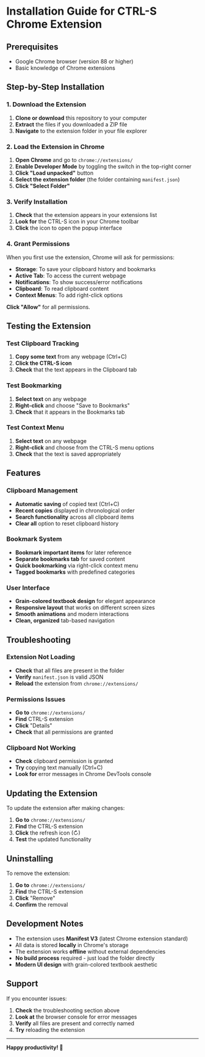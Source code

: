 # Installation Guide for CTRL-S Chrome Extension

## Prerequisites

- Google Chrome browser (version 88 or higher)
- Basic knowledge of Chrome extensions

## Step-by-Step Installation

### 1. Download the Extension

1. **Clone or download** this repository to your computer
2. **Extract** the files if you downloaded a ZIP file
3. **Navigate** to the extension folder in your file explorer

### 2. Load the Extension in Chrome

1. **Open Chrome** and go to `chrome://extensions/`
2. **Enable Developer Mode** by toggling the switch in the top-right corner
3. **Click "Load unpacked"** button
4. **Select the extension folder** (the folder containing `manifest.json`)
5. **Click "Select Folder"**

### 3. Verify Installation

1. **Check** that the extension appears in your extensions list
2. **Look for** the CTRL-S icon in your Chrome toolbar
3. **Click** the icon to open the popup interface

### 4. Grant Permissions

When you first use the extension, Chrome will ask for permissions:

- **Storage**: To save your clipboard history and bookmarks
- **Active Tab**: To access the current webpage
- **Notifications**: To show success/error notifications
- **Clipboard**: To read clipboard content
- **Context Menus**: To add right-click options

**Click "Allow"** for all permissions.

## Testing the Extension

### Test Clipboard Tracking

1. **Copy some text** from any webpage (Ctrl+C)
2. **Click the CTRL-S icon**
3. **Check** that the text appears in the Clipboard tab

### Test Bookmarking

1. **Select text** on any webpage
2. **Right-click** and choose "Save to Bookmarks"
3. **Check** that it appears in the Bookmarks tab

### Test Context Menu

1. **Select text** on any webpage
2. **Right-click** and choose from the CTRL-S menu options
3. **Check** that the text is saved appropriately

## Features

### Clipboard Management
- **Automatic saving** of copied text (Ctrl+C)
- **Recent copies** displayed in chronological order
- **Search functionality** across all clipboard items
- **Clear all** option to reset clipboard history

### Bookmark System
- **Bookmark important items** for later reference
- **Separate bookmarks tab** for saved content
- **Quick bookmarking** via right-click context menu
- **Tagged bookmarks** with predefined categories

### User Interface
- **Grain-colored textbook design** for elegant appearance
- **Responsive layout** that works on different screen sizes
- **Smooth animations** and modern interactions
- **Clean, organized** tab-based navigation

## Troubleshooting

### Extension Not Loading

- **Check** that all files are present in the folder
- **Verify** `manifest.json` is valid JSON
- **Reload** the extension from `chrome://extensions/`

### Permissions Issues

- **Go to** `chrome://extensions/`
- **Find** CTRL-S extension
- **Click** "Details"
- **Check** that all permissions are granted

### Clipboard Not Working

- **Check** clipboard permission is granted
- **Try** copying text manually (Ctrl+C)
- **Look for** error messages in Chrome DevTools console

## Updating the Extension

To update the extension after making changes:

1. **Go to** `chrome://extensions/`
2. **Find** the CTRL-S extension
3. **Click** the refresh icon (↻)
4. **Test** the updated functionality

## Uninstalling

To remove the extension:

1. **Go to** `chrome://extensions/`
2. **Find** the CTRL-S extension
3. **Click** "Remove"
4. **Confirm** the removal

## Development Notes

- The extension uses **Manifest V3** (latest Chrome extension standard)
- All data is stored **locally** in Chrome's storage
- The extension works **offline** without external dependencies
- **No build process** required - just load the folder directly
- **Modern UI design** with grain-colored textbook aesthetic

## Support

If you encounter issues:

1. **Check** the troubleshooting section above
2. **Look at** the browser console for error messages
3. **Verify** all files are present and correctly named
4. **Try** reloading the extension

---

**Happy productivity! 🚀** 